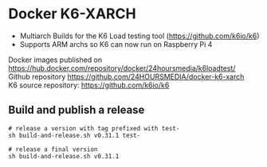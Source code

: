 # Docker K6-XARCH

- Multiarch Builds for the K6 Load testing tool (https://github.com/k6io/k6)
- Supports ARM archs so K6 can now run on Raspberry Pi 4

Docker images published on https://hub.docker.com/repository/docker/24hoursmedia/k6loadtest/  
Github repository https://github.com/24HOURSMEDIA/docker-k6-xarch  
K6 source repository: https://github.com/k6io/k6


##  Build and publish a release

    # release a version with tag prefixed with test-
    sh build-and-release.sh v0.31.1 test-

    # release a final version
    sh build-and-release.sh v0.31.1

